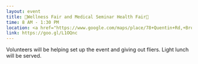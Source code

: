 ```yaml
---
layout: event
title: 💪Wellness Fair and Medical Seminar Health Fair💪
time: 8 AM - 1:30 PM
location: <a href="https://www.google.com/maps/place/78+Quentin+Rd,+Brooklyn,+NY+11223/@40.605261,-73.9858593,17z/data=!3m1!4b1!4m5!3m4!1s0x89c2450299f63da5:0xb5ebef920226ca99!8m2!3d40.605261!4d-73.9836706">78 Quentin Road</a>, Brooklyn
link: https://goo.gl/L1OQnc
---
```

Volunteers will be helping set up the event and giving out fliers. Light lunch will be served.